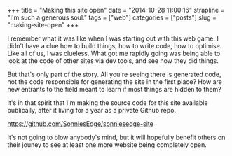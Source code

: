 +++
title = "Making this site open"
date = "2014-10-28 11:00:16"
strapline = "I'm such a generous soul."
tags = ["web"]
categories = ["posts"]
slug = "making-site-open"
+++

I remember what it was like when I was starting out with this web game. I didn't have a clue how to build things, how to write code, how to optimise. Like all of us, I was clueless. What got me rapidly going was being able to look at the code of other sites via dev tools, and see how they did things.

But that's only part of the story. All you're seeing there is generated code, not the code responsible for generating the site in the first place? How are new entrants to the field meant to learn if most things are hidden to them?

It's in that spirit that I'm making the source code for this site available publically, after it living for a year as a private Github repo.

<https://github.com/SonniesEdge/sonniesedge-site>

It's not going to blow anybody's mind, but it will hopefully benefit others on their jouney to see at least one more website being completely open.